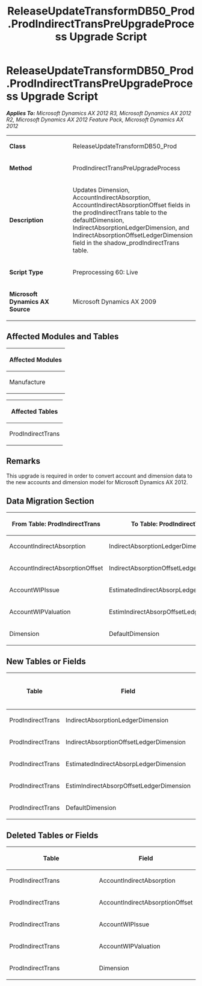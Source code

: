 ﻿---
title: ReleaseUpdateTransformDB50_Prod.ProdIndirectTransPreUpgradeProcess Upgrade Script
TOCTitle: ReleaseUpdateTransformDB50_Prod.ProdIndirectTransPreUpgradeProcess Upgrade Script
ms:assetid: 0ef35abe-d807-ede6-9ec3-e1c2a117c7e2
ms:mtpsurl: https://msdn.microsoft.com/en-us/library/JJ735752(v=AX.60)
ms:contentKeyID: 49706654
ms.date: 05/18/2015
mtps_version: v=AX.60
---

# ReleaseUpdateTransformDB50\_Prod.ProdIndirectTransPreUpgradeProcess Upgrade Script 


_**Applies To:** Microsoft Dynamics AX 2012 R3, Microsoft Dynamics AX 2012 R2, Microsoft Dynamics AX 2012 Feature Pack, Microsoft Dynamics AX 2012_

<table>
<colgroup>
<col style="width: 50%" />
<col style="width: 50%" />
</colgroup>
<tbody>
<tr class="odd">
<td><p><strong>Class</strong></p></td>
<td><p>ReleaseUpdateTransformDB50_Prod</p></td>
</tr>
<tr class="even">
<td><p><strong>Method</strong></p></td>
<td><p>ProdIndirectTransPreUpgradeProcess</p></td>
</tr>
<tr class="odd">
<td><p><strong>Description</strong></p></td>
<td><p>Updates Dimension, AccountIndirectAbsorption, AccountIndirectAbsorptionOffset fields in the prodIndirectTrans table to the defaultDimension, IndirectAbsorptionLedgerDimension, and IndirectAbsorptionOffsetLedgerDimension field in the shadow_prodIndirectTrans table.</p></td>
</tr>
<tr class="even">
<td><p><strong>Script Type</strong></p></td>
<td><p>Preprocessing 60: Live</p></td>
</tr>
<tr class="odd">
<td><p><strong>Microsoft Dynamics AX Source</strong></p></td>
<td><p>Microsoft Dynamics AX 2009</p></td>
</tr>
</tbody>
</table>


## Affected Modules and Tables

<table>
<colgroup>
<col style="width: 100%" />
</colgroup>
<thead>
<tr class="header">
<th><p>Affected Modules</p></th>
</tr>
</thead>
<tbody>
<tr class="odd">
<td><p>Manufacture</p></td>
</tr>
</tbody>
</table>


<table>
<colgroup>
<col style="width: 100%" />
</colgroup>
<thead>
<tr class="header">
<th><p>Affected Tables</p></th>
</tr>
</thead>
<tbody>
<tr class="odd">
<td><p>ProdIndirectTrans</p></td>
</tr>
</tbody>
</table>


## Remarks

This upgrade is required in order to convert account and dimension data to the new accounts and dimension model for Microsoft Dynamics AX 2012.

## Data Migration Section

<table>
<colgroup>
<col style="width: 50%" />
<col style="width: 50%" />
</colgroup>
<thead>
<tr class="header">
<th><p>From Table: ProdIndirectTrans</p></th>
<th><p>To Table: ProdIndirectTrans</p></th>
</tr>
</thead>
<tbody>
<tr class="odd">
<td><p>AccountIndirectAbsorption</p></td>
<td><p>IndirectAbsorptionLedgerDimension</p></td>
</tr>
<tr class="even">
<td><p>AccountIndirectAbsorptionOffset</p></td>
<td><p>IndirectAbsorptionOffsetLedgerDimension</p></td>
</tr>
<tr class="odd">
<td><p>AccountWIPIssue</p></td>
<td><p>EstimatedIndirectAbsorpLedgerDimension</p></td>
</tr>
<tr class="even">
<td><p>AccountWIPValuation</p></td>
<td><p>EstimIndirectAbsorpOffsetLedgerDimension</p></td>
</tr>
<tr class="odd">
<td><p>Dimension</p></td>
<td><p>DefaultDimension</p></td>
</tr>
</tbody>
</table>


## New Tables or Fields

<table>
<colgroup>
<col style="width: 33%" />
<col style="width: 33%" />
<col style="width: 33%" />
</colgroup>
<thead>
<tr class="header">
<th><p>Table</p></th>
<th><p>Field</p></th>
<th><p>Extended Data Type</p>
<p>-or- Base Enum</p></th>
</tr>
</thead>
<tbody>
<tr class="odd">
<td><p>ProdIndirectTrans</p></td>
<td><p>IndirectAbsorptionLedgerDimension</p></td>
<td><p>LedgerDimensionAccount</p></td>
</tr>
<tr class="even">
<td><p>ProdIndirectTrans</p></td>
<td><p>IndirectAbsorptionOffsetLedgerDimension</p></td>
<td><p>LedgerDimensionAccount</p></td>
</tr>
<tr class="odd">
<td><p>ProdIndirectTrans</p></td>
<td><p>EstimatedIndirectAbsorpLedgerDimension</p></td>
<td><p>LedgerDimensionAccount</p></td>
</tr>
<tr class="even">
<td><p>ProdIndirectTrans</p></td>
<td><p>EstimIndirectAbsorpOffsetLedgerDimension</p></td>
<td><p>LedgerDimensionAccount</p></td>
</tr>
<tr class="odd">
<td><p>ProdIndirectTrans</p></td>
<td><p>DefaultDimension</p></td>
<td><p>DimensionDefault</p></td>
</tr>
</tbody>
</table>


## Deleted Tables or Fields

<table>
<colgroup>
<col style="width: 50%" />
<col style="width: 50%" />
</colgroup>
<thead>
<tr class="header">
<th><p>Table</p></th>
<th><p>Field</p></th>
</tr>
</thead>
<tbody>
<tr class="odd">
<td><p>ProdIndirectTrans</p></td>
<td><p>AccountIndirectAbsorption</p></td>
</tr>
<tr class="even">
<td><p>ProdIndirectTrans</p></td>
<td><p>AccountIndirectAbsorptionOffset</p></td>
</tr>
<tr class="odd">
<td><p>ProdIndirectTrans</p></td>
<td><p>AccountWIPIssue</p></td>
</tr>
<tr class="even">
<td><p>ProdIndirectTrans</p></td>
<td><p>AccountWIPValuation</p></td>
</tr>
<tr class="odd">
<td><p>ProdIndirectTrans</p></td>
<td><p>Dimension</p></td>
</tr>
</tbody>
</table>

  


